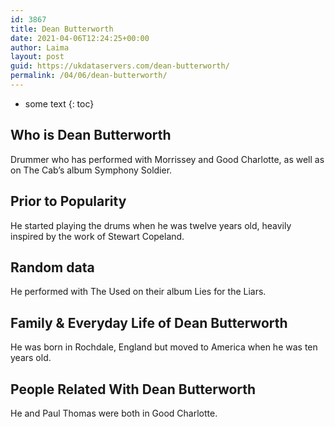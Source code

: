 ```yaml
---
id: 3867
title: Dean Butterworth
date: 2021-04-06T12:24:25+00:00
author: Laima
layout: post
guid: https://ukdataservers.com/dean-butterworth/
permalink: /04/06/dean-butterworth/
---
```


* some text
{: toc}


## Who is Dean Butterworth
                  
                  
                  
Drummer who has performed with Morrissey and Good Charlotte, as well as on The Cab&#8217;s album Symphony Soldier.
                  
              
            
              
            
                
                
                
## Prior to Popularity
                  
                  
                  
He started playing the drums when he was twelve years old, heavily inspired by the work of Stewart Copeland.
                  
              
            
              
            
                
                
                
## Random data
                  
                  
                  
He performed with The Used on their album Lies for the Liars.
                  
              
            
              
            
                
                
                
## Family & Everyday Life of Dean Butterworth
                  
                  
                  
He was born in Rochdale, England but moved to America when he was ten years old.
                  
              
            
              
            
                
                
                
## People Related With Dean Butterworth
                  
                  
                  
He and Paul Thomas were both in Good Charlotte.
                  
              
            
              
            
                
              
            
              
              
            
            
              
            
          
          
          